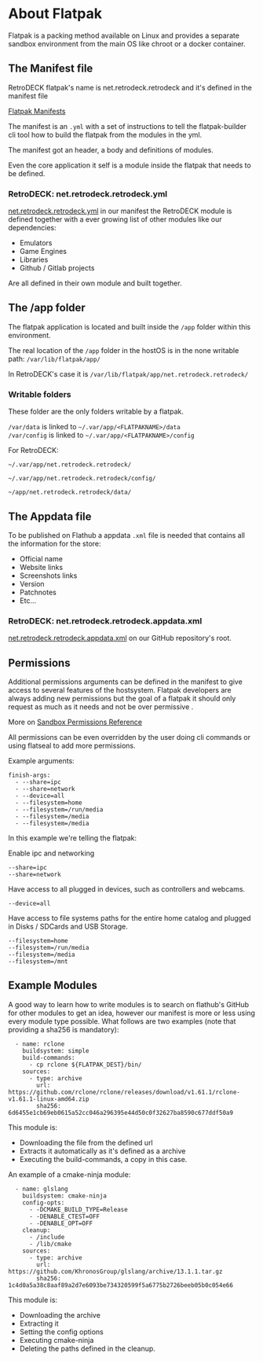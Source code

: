 # About Flatpak

Flatpak is a packing method available on Linux and provides a separate sandbox environment from the main OS like chroot or a docker container.

## The Manifest file

RetroDECK flatpak's name is net.retrodeck.retrodeck and it's defined in the manifest file

[Flatpak Manifests](https://docs.flatpak.org/en/latest/manifests.html)

The manifest is an `.yml` with a set of instructions to tell the flatpak-builder cli tool how to build the flatpak from the modules in the yml.

The manifest got an header, a body and definitions of modules.

Even the core application it self is a module inside the flatpak that needs to be defined.


### RetroDECK: net.retrodeck.retrodeck.yml

[net.retrodeck.retrodeck.yml](https://github.com/XargonWan/RetroDECK/blob/main/net.retrodeck.retrodeck.yml) in our manifest the RetroDECK module is defined together with a ever growing list of other modules like our dependencies:

- Emulators
- Game Engines
- Libraries
- Github / Gitlab projects

Are all defined in their own module and built together.


## The /app folder
The flatpak application is located and built inside the `/app` folder within this environment.

The real location of the `/app` folder in the hostOS is in the none writable path: `/var/lib/flatpak/app/`

In RetroDECK's case it is `/var/lib/flatpak/app/net.retrodeck.retrodeck/`

### Writable folders

These folder are the only folders writable by a flatpak.

`/var/data` is linked to `~/.var/app/<FLATPAKNAME>/data` <br>
`/var/config` is linked to `~/.var/app/<FLATPAKNAME>/config`  <br>

For RetroDECK:

`~/.var/app/net.retrodeck.retrodeck/`

`~/.var/app/net.retrodeck.retrodeck/config/`

`~/app/net.retrodeck.retrodeck/data/`



## The Appdata file

To be published on Flathub a appdata `.xml` file is needed that contains all the information for the store:

- Official name
- Website links
- Screenshots links
- Version
- Patchnotes
- Etc...

### RetroDECK: net.retrodeck.retrodeck.appdata.xml

[net.retrodeck.retrodeck.appdata.xml](https://github.com/XargonWan/RetroDECK/blob/main/net.retrodeck.retrodeck.appdata.xml) on our GitHub repository's root.


## Permissions

Additional permissions arguments can be defined in the manifest to give access to several features of the hostsystem. Flatpak developers are always adding new permissions but the goal of a flatpak it should only request as much as it needs and not be over permissive .

More on [Sandbox Permissions Reference](https://docs.flatpak.org/en/latest/sandbox-permissions-reference.html)

All permissions can be even overridden by the user doing cli commands or using flatseal to add more permissions.

Example arguments:


```
finish-args:
  - --share=ipc
  - --share=network
  - --device=all
  - --filesystem=home
  - --filesystem=/run/media
  - --filesystem=/media
  - --filesystem=/media
```


In this example we're telling the flatpak:

Enable ipc and networking

```
--share=ipc
--share=network
```

Have access to all plugged in devices, such as controllers and webcams.

```
--device=all
```

Have access to file systems paths for the entire home catalog and plugged in Disks / SDCards and USB Storage.

```
--filesystem=home
--filesystem=/run/media
--filesystem=/media
--filesystem=/mnt
```


## Example Modules


A good way to learn how to write modules is to search on flathub's GitHub for other modules to get an idea, however our manifest is more or less using every module type possible. What follows are two examples (note that providing a sha256 is mandatory):


```
  - name: rclone
    buildsystem: simple
    build-commands:
      - cp rclone ${FLATPAK_DEST}/bin/
    sources:
      - type: archive
        url: https://github.com/rclone/rclone/releases/download/v1.61.1/rclone-v1.61.1-linux-amd64.zip
        sha256: 6d6455e1cb69eb0615a52cc046a296395e44d50c0f32627ba8590c677ddf50a9
```

This module is:

- Downloading the file from the defined url
- Extracts it automatically as it's defined as a archive
- Executing the build-commands, a copy in this case.

An example of a cmake-ninja module:

```
  - name: glslang
    buildsystem: cmake-ninja
    config-opts:
      - -DCMAKE_BUILD_TYPE=Release
      - -DENABLE_CTEST=OFF
      - -DENABLE_OPT=OFF
    cleanup:
      - /include
      - /lib/cmake
    sources:
      - type: archive
        url: https://github.com/KhronosGroup/glslang/archive/13.1.1.tar.gz
        sha256: 1c4d0a5a38c8aaf89a2d7e6093be734320599f5a6775b2726beeb05b0c054e66
```

This module is:

- Downloading the archive
- Extracting it
- Setting the config options
- Executing cmake-ninja
- Deleting the paths defined in the cleanup.


